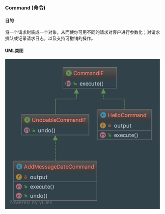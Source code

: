 ### Command (命令)


#### 目的

 
将一个请求封装成一个对象，从而使你可用不同的请求对客户进行参数化；对请求排队或记录请求日志，以及支持可撤销的操作。
#### UML类图


![avatar](uml/uml.png)
